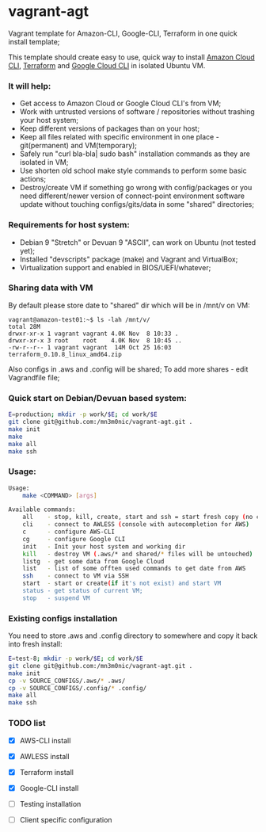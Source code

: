 # vagrant-agt

Vagrant template for Amazon-CLI, Google-CLI, Terraform in one quick install template;

This template should create easy to use, quick way to install [Amazon Cloud CLI](https://aws.amazon.com/cli/), 
[Terraform](https://www.terraform.io/) and [Google Cloud CLI](https://cloud.google.com/pubsub/docs/quickstart-cli) in isolated Ubuntu VM.

### It will help:
- Get access to Amazon Cloud or Google Cloud CLI's from VM;
- Work with untrusted versions of software / repositories without trashing your host system;
- Keep different versions of packages than on your host;
- Keep all files related with specific environment in one place - git(permanent) and VM(temporary);
- Safely run "curl bla-bla| sudo bash" installation commands as they are isolated in VM;
- Use shorten old school make style commands to perform some basic actions;
- Destroy/create VM if something go wrong with config/packages or you need different/newer
version of connect-point environment software update without touching configs/gits/data in 
some "shared" directories;

### Requirements for host system:

- Debian 9 "Stretch" or Devuan 9 "ASCII", can work on Ubuntu (not tested yet);
- Installed "devscripts" package (make) and Vagrant and VirtualBox;
- Virtualization support and enabled in BIOS/UEFI/whatever;

### Sharing data with VM

By default please store date to "shared" dir which will be in /mnt/v on VM:

```
vagrant@amazon-test01:~$ ls -lah /mnt/v/
total 28M
drwxr-xr-x 1 vagrant vagrant 4.0K Nov  8 10:33 .
drwxr-xr-x 3 root    root    4.0K Nov  8 10:45 ..
-rw-r--r-- 1 vagrant vagrant  14M Oct 25 16:03 terraform_0.10.8_linux_amd64.zip

```

Also configs in .aws and .config will be shared;
To add more shares - edit Vagrandfile file;

### Quick start on Debian/Devuan based system:

```bash
E=production; mkdir -p work/$E; cd work/$E
git clone git@github.com:/mn3m0nic/vagrant-agt.git .
make init
make
make all
make ssh
```

### Usage:

```bash
Usage:
	make <COMMAND> [args]

Available commands:
	all    - stop, kill, create, start and ssh = start fresh copy (no configure)
	cli    - connect to AWLESS (console with autocompletion for AWS) 
	c      - configure AWS-CLI 
	cg     - configure Google CLI 
	init   - Init your host system and working dir
	kill   - destroy VM (.aws/* and shared/* files will be untouched)
	listg  - get some data from Google Cloud 
	list   - list of some offten used commands to get date from AWS 
	ssh    - connect to VM via SSH 
	start  - start or create(if it's not exist) and start VM 
	status - get status of current VM;
	stop   - suspend VM

```


### Existing configs installation

You need to store .aws and .config directory to somewhere and copy it back into fresh install:

```bash
E=test-8; mkdir -p work/$E; cd work/$E
git clone git@github.com:/mn3m0nic/vagrant-agt.git .
make init
cp -v SOURCE_CONFIGS/.aws/* .aws/
cp -v SOURCE_CONFIGS/.config/* .config/
make all
make ssh
```

### TODO list

- [X] AWS-CLI install
- [X] AWLESS install
- [X] Terraform install
- [X] Google-CLI install
- [ ] Testing installation
- [ ] Client specific configuration


